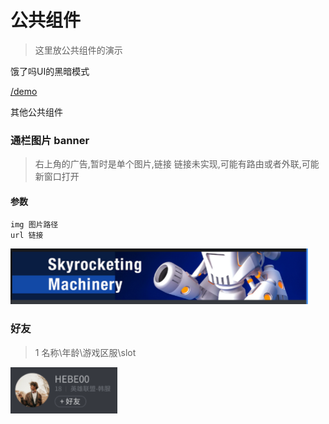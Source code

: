 # 公共组件

> 这里放公共组件的演示



饿了吗UI的黑暗模式

[/demo](http://localhost:3000/demo)

其他公共组件

### 通栏图片 banner

> 右上角的广告,暂时是单个图片,链接
> 链接未实现,可能有路由或者外联,可能新窗口打开

#### 参数

``` 
img 图片路径
url 链接
```



![1589508923324](1589508923324.png)

### 好友

> 1 名称\年龄\游戏区服\slot

![1589509019178](1589509019178.png)